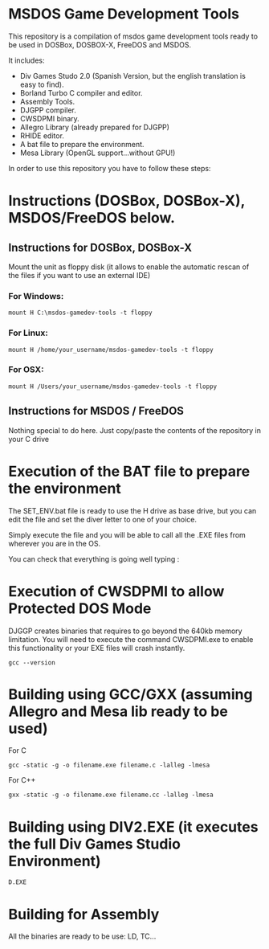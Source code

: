 # MSDOS Game Development Tools

This repository is a compilation of msdos game development tools ready to be used in DOSBox, DOSBOX-X, FreeDOS and MSDOS.

It includes:

* Div Games Studo 2.0 (Spanish Version, but the english translation is easy to find).
* Borland Turbo C compiler and editor.
* Assembly Tools.
* DJGPP compiler.
* CWSDPMI binary.
* Allegro Library (already prepared for DJGPP)
* RHIDE editor.
* A bat file to prepare the environment.
* Mesa Library (OpenGL support...without GPU!)

In order to use this repository you have to follow these steps:

# Instructions (DOSBox, DOSBox-X), MSDOS/FreeDOS below.

## Instructions for DOSBox, DOSBox-X

Mount the unit as floppy disk (it allows to enable the automatic rescan of the files if you want to use an external IDE)

### For Windows:

```mount H C:\msdos-gamedev-tools -t floppy```

### For Linux:

```mount H /home/your_username/msdos-gamedev-tools -t floppy```

### For OSX:

```mount H /Users/your_username/msdos-gamedev-tools -t floppy```

## Instructions for MSDOS / FreeDOS

Nothing special to do here. Just copy/paste the contents of the repository in your C drive

# Execution of the BAT file to prepare the environment

The SET_ENV.bat file is ready to use the H drive as base drive, but you can edit the file and set the diver letter to one of your choice.

Simply execute the file and you will be able to call all the .EXE files from wherever you are in the OS.

You can check that everything is going well typing :

# Execution of CWSDPMI to allow Protected DOS Mode

DJGGP creates binaries that requires to go beyond the 640kb memory limitation. You will need to execute the command CWSDPMI.exe to enable
this functionality or your EXE files will crash instantly.

```gcc --version```

# Building using GCC/GXX (assuming Allegro and Mesa lib ready to be used)

For C

```gcc -static -g -o filename.exe filename.c -lalleg -lmesa```

For C++

```gxx -static -g -o filename.exe filename.cc -lalleg -lmesa```

# Building using DIV2.EXE (it executes the full Div Games Studio Environment)

```D.EXE```

# Building for Assembly

All the binaries are ready to be use: LD, TC...

